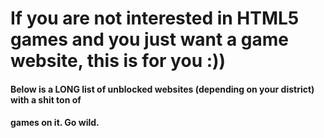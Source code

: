 # If you are not interested in HTML5 games and you just want a game website, this is for you :))

#### Below is a LONG list of unblocked websites (depending on your district) with a shit ton of 
#### games on it. Go wild.

